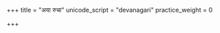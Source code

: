 +++
title = "अया रुचा"
unicode_script = "devanagari"
practice_weight = 0

+++
<div class="js_include" url="/vedAH_sAma/paravastu-saama/devaH/somaH/ayA-ruchA/"  newLevelForH1="1" includeTitle="false"> </div>